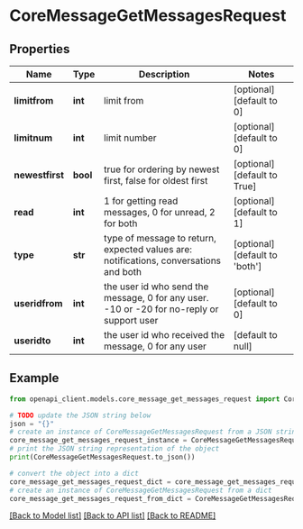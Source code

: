 # CoreMessageGetMessagesRequest


## Properties

Name | Type | Description | Notes
------------ | ------------- | ------------- | -------------
**limitfrom** | **int** | limit from | [optional] [default to 0]
**limitnum** | **int** | limit number | [optional] [default to 0]
**newestfirst** | **bool** | true for ordering by newest first, false for oldest first | [optional] [default to True]
**read** | **int** | 1 for getting read messages, 0 for unread, 2 for both | [optional] [default to 1]
**type** | **str** | type of message to return, expected values are: notifications, conversations and both | [optional] [default to 'both']
**useridfrom** | **int** | the user id who send the message, 0 for any user. -10 or -20 for no-reply or support user | [optional] [default to 0]
**useridto** | **int** | the user id who received the message, 0 for any user | [default to null]

## Example

```python
from openapi_client.models.core_message_get_messages_request import CoreMessageGetMessagesRequest

# TODO update the JSON string below
json = "{}"
# create an instance of CoreMessageGetMessagesRequest from a JSON string
core_message_get_messages_request_instance = CoreMessageGetMessagesRequest.from_json(json)
# print the JSON string representation of the object
print(CoreMessageGetMessagesRequest.to_json())

# convert the object into a dict
core_message_get_messages_request_dict = core_message_get_messages_request_instance.to_dict()
# create an instance of CoreMessageGetMessagesRequest from a dict
core_message_get_messages_request_from_dict = CoreMessageGetMessagesRequest.from_dict(core_message_get_messages_request_dict)
```
[[Back to Model list]](../README.md#documentation-for-models) [[Back to API list]](../README.md#documentation-for-api-endpoints) [[Back to README]](../README.md)


